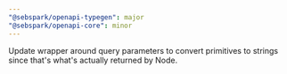 ```yaml
---
"@sebspark/openapi-typegen": major
"@sebspark/openapi-core": minor
---
```


Update wrapper around query parameters to convert primitives to strings since that's what's actually returned by Node.
